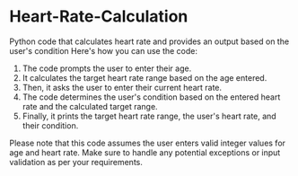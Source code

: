 # Heart-Rate-Calculation
Python code that calculates heart rate and provides an output based on the user's condition
Here's how you can use the code:

1. The code prompts the user to enter their age.
2. It calculates the target heart rate range based on the age entered.
3. Then, it asks the user to enter their current heart rate.
4. The code determines the user's condition based on the entered heart rate and the calculated target range.
5. Finally, it prints the target heart rate range, the user's heart rate, and their condition.

Please note that this code assumes the user enters valid integer values for age and heart rate. Make sure to handle any potential exceptions or input validation as per your requirements.
